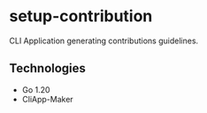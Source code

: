 # setup-contribution

CLI Application generating contributions guidelines.

## Technologies

- Go 1.20
- CliApp-Maker

